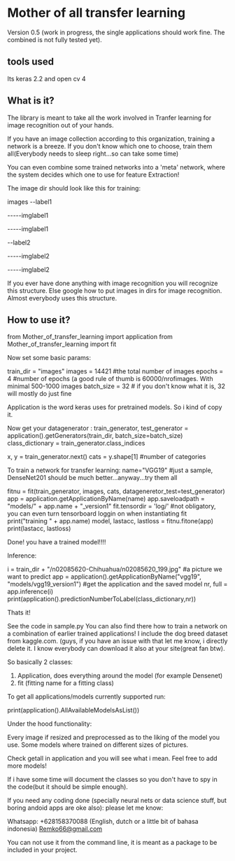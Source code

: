 # Mother of all transfer learning

Version 0.5 (work in progress, the single applications should work fine. The combined is not fully tested yet).

## tools used

Its keras 2.2 and open cv 4

## What is it?
The library is meant to take all the work involved in Tranfer learning for image recognition out of your hands.

If you have an image collection according to this organization, training a network is a breeze.
If you don't know which one to choose, train them all(Everybody needs to sleep right...so can take some time)

You can even combine some trained networks into a 'meta' network, where the system decides which one to use for feature Extraction!


The image dir should look like this for training:

images
--label1

-----imglabel1

-----imglabel1


--label2

-----imglabel2

-----imglabel2


If you ever have done anything with image recognition you will recognize this structure. Else google how to put images in dirs for image recognition. Almost everybody uses this structure.


## How to use it?

from Mother_of_transfer_learning import application
from Mother_of_transfer_learning import fit

Now set some basic params:

train_dir = "images"
images = 14421 #the total number of images
epochs = 4 #number of epochs (a good rule of thumb is 60000/nrofimages. With minimal 500-1000 images
batch_size = 32 # if you don't know what it is, 32 will mostly do just fine

Application is the word keras uses for pretrained models. So i kind of copy it.

Now get your datagenerator :
train_generator, test_generator = application().getGenerators(train_dir, batch_size=batch_size)
class_dictionary = train_generator.class_indices

x, y = train_generator.next()
cats = y.shape[1] #number of categories

To train a network for transfer learning:
name="VGG19" #just a sample, DenseNet201 should be much better...anyway...try them all

 fitnu = fit(train_generator, images, cats, datageneretor_test=test_generator)
 app = application.getApplicationByName(name)
 app.saveloadpath = "models/" + app.name + "_version1"
 fit.tensordir =  'log/' #not obligatory, you can even turn tensorboard loggin on when instantiating fit
 print("training " + app.name)
 model, lastacc, lastloss = fitnu.fitone(app)
 print(lastacc, lastloss)

 Done! you have a trained model!!!!

 Inference:

i = train_dir + "/n02085620-Chihuahua/n02085620_199.jpg" #a picture we want to predict
app = application().getApplicationByName("vgg19", "models/vgg19_version1") #get the application and the saved model
nr, full = app.inference(i)
print(application().predictionNumberToLabel(class_dictionary,nr))


Thats it!

See the code in sample.py You can also find there how to train a network on a combination of earlier trained applications!
I include the dog breed dataset from kaggle.com. (guys, if you have an issue with that let me know, i directly delete it. I know everybody can download it also at your site(great fan btw).


So basically 2 classes:

1. Application, does everything around the model (for example Densenet)
2. fit (fitting name for a fitting class)

To get all applications/models currently supported run:

print(application().AllAvailableModelsAsList())

Under the hood functionality:

Every image if resized and preprocessed as to the liking of the model you use. Some models where trained on different sizes of pictures.

Check getall in application and you will see what i mean. Feel free to add more models!

If i have some time will document the classes so you don't have to spy in the code(but it should be simple enough).

If you need any coding done (specially neural nets or data science stuff, but boring andoid apps are oke also): please let me know:

Whatsapp: +628158370088 (English, dutch or a little bit of bahasa indonesia)
Remko66@gmail.com

You can not use it from the command line, it is meant as a package to be included in your project.